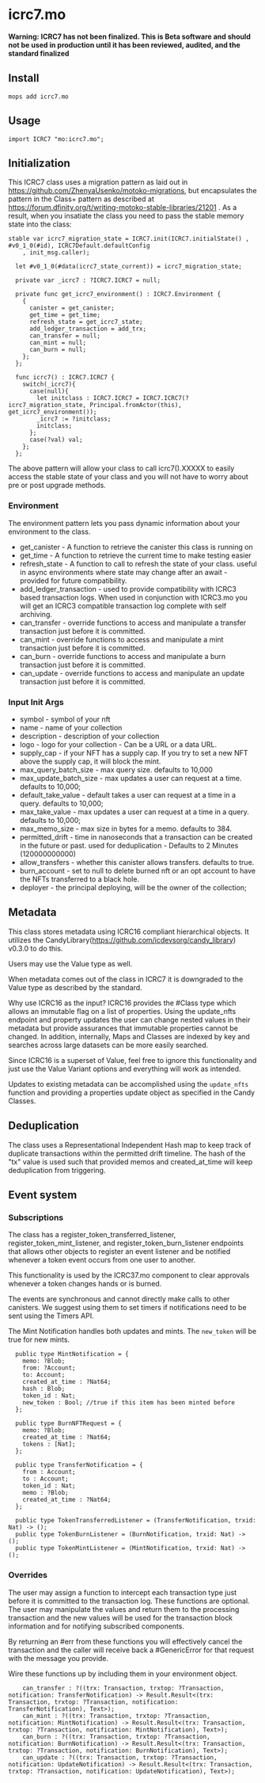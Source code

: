 # icrc7.mo

**Warning: ICRC7 has not been finalized. This is Beta software and should not be used in production until it has been reviewed, audited, and the standard finalized**

## Install

```
mops add icrc7.mo
```

## Usage

```motoko
import ICRC7 "mo:icrc7.mo";
```

## Initialization

This ICRC7 class uses a migration pattern as laid out in https://github.com/ZhenyaUsenko/motoko-migrations, but encapsulates the pattern in the Class+ pattern as described at https://forum.dfinity.org/t/writing-motoko-stable-libraries/21201 . As a result, when you insatiate the class you need to pass the stable memory state into the class:

```
stable var icrc7_migration_state = ICRC7.init(ICRC7.initialState() , #v0_1_0(#id), ICRC7Default.defaultConfig
    , init_msg.caller);

  let #v0_1_0(#data(icrc7_state_current)) = icrc7_migration_state;

  private var _icrc7 : ?ICRC7.ICRC7 = null;

  private func get_icrc7_environment() : ICRC7.Environment {
    {
      canister = get_canister;
      get_time = get_time;
      refresh_state = get_icrc7_state;
      add_ledger_transaction = add_trx;
      can_transfer = null;
      can_mint = null;
      can_burn = null;
    };
  };

  func icrc7() : ICRC7.ICRC7 {
    switch(_icrc7){
      case(null){
        let initclass : ICRC7.ICRC7 = ICRC7.ICRC7(?icrc7_migration_state, Principal.fromActor(this), get_icrc7_environment());
        _icrc7 := ?initclass;
        initclass;
      };
      case(?val) val;
    };
  };

```

The above pattern will allow your class to call icrc7().XXXXX to easily access the stable state of your class and you will not have to worry about pre or post upgrade methods.

### Environment

The environment pattern lets you pass dynamic information about your environment to the class.

- get_canister - A function to retrieve the canister this class is running on
- get_time - A function to retrieve the current time to make testing easier
- refresh_state - A function to call to refresh the state of your class. useful in async environments where state may change after an await - provided for future compatibility.
- add_ledger_transaction - used to provide compatibility with ICRC3 based transaction logs. When used in conjunction with ICRC3.mo you will get an ICRC3 compatible transaction log complete with self archiving.
- can_transfer - override functions to access and manipulate a transfer transaction just before it is committed.
- can_mint - override functions to access and manipulate a mint transaction just before it is committed.
- can_burn - override functions to access and manipulate a burn transaction just before it is committed.
- can_update - override functions to access and manipulate an update transaction just before it is committed.

### Input Init Args

- symbol - symbol of your nft
- name - name of your collection
- description - description of your collection
- logo - logo for your collection - Can be a URL or a data URL.
- supply_cap - if your NFT has a supply cap. If you try to set a new NFT above the supply cap, it will block the mint.
- max_query_batch_size - max query size. defaults to 10,000
- max_update_batch_size - max updates a user can request at a time. defaults to 10,000;
- default_take_value - default takes a user can request at a time in a query. defaults to 10,000;
- max_take_value - max updates a user can request at a time in a query. defaults to 10,000;
- max_memo_size - max size in bytes for a memo. defaults to 384.
- permitted_drift - time in nanoseconds that a transaction can be created in the future or past. used for deduplication - Defaults to 2 Minutes (120000000000)
- allow_transfers - whether this canister allows transfers. defaults to true.
- burn_account - set to null to delete burned nft or an opt account to have the NFTs transferred to a black hole.
- deployer - the principal deploying, will be the owner of the collection;

## Metadata

This class stores metadata using ICRC16 compliant hierarchical objects. It utilizes the CandyLibrary(https://github.com/icdevsorg/candy_library) v0.3.0 to do this.

Users may use the Value type as well.

When metadata comes out of the class in ICRC7 it is downgraded to the Value type as described by the standard.

Why use ICRC16 as the input? ICRC16 provides the #Class type which allows an immutable flag on a list of properties. Using the update_nfts endpoint and property updates the user can change nested values in their metadata but provide assurances that immutable properties cannot be changed. In addition, internally, Maps and Classes are indexed by key and searches across large datasets can be more easily searched.

Since ICRC16 is a superset of Value, feel free to ignore this functionality and just use the Value Variant options and everything will work as intended.

Updates to existing metadata can be accomplished using the `update_nfts` function and providing a properties update object as specified in the Candy Classes.

## Deduplication

The class uses a Representational Independent Hash map to keep track of duplicate transactions within the permitted drift timeline. The hash of the "tx" value is used such that provided memos and created_at_time will keep deduplication from triggering.

## Event system

### Subscriptions

The class has a register_token_transferred_listener, register_token_mint_listener, and register_token_burn_listener endpoints that allows other objects to register an event listener and be notified whenever a token event occurs from one user to another.

This functionality is used by the ICRC37.mo component to clear approvals whenever a token changes hands or is burned.

The events are synchronous and cannot directly make calls to other canisters. We suggest using them to set timers if notifications need to be sent using the Timers API.

The Mint Notification handles both updates and mints. The `new_token` will be true for new mints.

```
  public type MintNotification = {
    memo: ?Blob;
    from: ?Account;
    to: Account;
    created_at_time : ?Nat64;
    hash : Blob;
    token_id : Nat;
    new_token : Bool; //true if this item has been minted before
  };

  public type BurnNFTRequest = {
    memo: ?Blob;
    created_at_time : ?Nat64;
    tokens : [Nat];
  };

  public type TransferNotification = {
    from : Account;
    to : Account;
    token_id : Nat;
    memo : ?Blob;
    created_at_time : ?Nat64;
  };

  public type TokenTransferredListener = (TransferNotification, trxid: Nat) -> ();
  public type TokenBurnListener = (BurnNotification, trxid: Nat) -> ();
  public type TokenMintListener = (MintNotification, trxid: Nat) -> ();

```

### Overrides

The user may assign a function to intercept each transaction type just before it is committed to the transaction log. These functions are optional. The user may manipulate the values and return them to the processing transaction and the new values will be used for the transaction block information and for notifying subscribed components.

By returning an #err from these functions you will effectively cancel the transaction and the caller will receive back a #GenericError for that request with the message you provide.

Wire these functions up by including them in your environment object.

```
    can_transfer : ?((trx: Transaction, trxtop: ?Transaction, notification: TransferNotification) -> Result.Result<(trx: Transaction, trxtop: ?Transaction, notification: TransferNotification), Text>);
    can_mint : ?((trx: Transaction, trxtop: ?Transaction, notification: MintNotification) -> Result.Result<(trx: Transaction, trxtop: ?Transaction, notification: MintNotification), Text>);
    can_burn : ?((trx: Transaction, trxtop: ?Transaction, notification: BurnNotification) -> Result.Result<(trx: Transaction, trxtop: ?Transaction, notification: BurnNotification), Text>);
    can_update : ?((trx: Transaction, trxtop: ?Transaction, notification: UpdateNotification) -> Result.Result<(trx: Transaction, trxtop: ?Transaction, notification: UpdateNotification), Text>);


```
